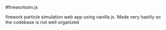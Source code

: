 #fireworksim.js

firework particle simulation web app using vanilla js. Made very hastily so the codebase is not well organized 
